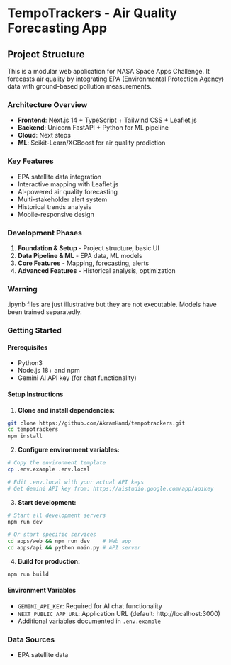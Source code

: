 # TempoTrackers - Air Quality Forecasting App

## Project Structure

This is a modular web application for NASA Space Apps Challenge. It forecasts air quality by integrating EPA (Environmental Protection Agency) data with ground-based pollution measurements.

### Architecture Overview

- **Frontend**: Next.js 14 + TypeScript + Tailwind CSS + Leaflet.js 
- **Backend**: Unicorn FastAPI + Python for ML pipeline
- **Cloud**: Next steps
- **ML**: Scikit-Learn/XGBoost for air quality prediction

### Key Features

- EPA satellite data integration
- Interactive mapping with Leaflet.js
- AI-powered air quality forecasting
- Multi-stakeholder alert system
- Historical trends analysis
- Mobile-responsive design

### Development Phases

1. **Foundation & Setup** - Project structure, basic UI
2. **Data Pipeline & ML** - EPA data, ML models
3. **Core Features** - Mapping, forecasting, alerts
4. **Advanced Features** - Historical analysis, optimization

### Warning
.ipynb files are just illustrative but they are not executable. Models have been trained separatedly.

### Getting Started

#### Prerequisites
- Python3
- Node.js 18+ and npm
- Gemini AI API key (for chat functionality)

#### Setup Instructions

1. **Clone and install dependencies:**
```bash
git clone https://github.com/AkramHamd/tempotrackers.git
cd tempotrackers
npm install
```

2. **Configure environment variables:**
```bash
# Copy the environment template
cp .env.example .env.local

# Edit .env.local with your actual API keys
# Get Gemini API key from: https://aistudio.google.com/app/apikey
```

3. **Start development:**
```bash
# Start all development servers
npm run dev

# Or start specific services
cd apps/web && npm run dev    # Web app
cd apps/api && python main.py # API server
```

4. **Build for production:**
```bash
npm run build
```

#### Environment Variables
- `GEMINI_API_KEY`: Required for AI chat functionality
- `NEXT_PUBLIC_APP_URL`: Application URL (default: http://localhost:3000)
- Additional variables documented in `.env.example`

### Data Sources

- EPA satellite data

